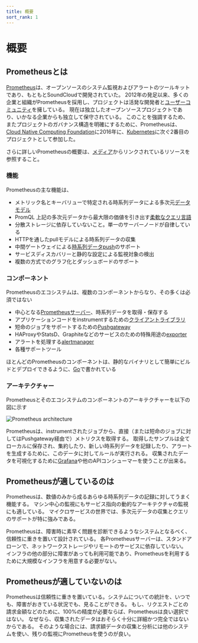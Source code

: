 ```yaml
---
title: 概要
sort_rank: 1
---
```


# 概要

## Prometheusとは

[Prometheus](https://github.com/prometheus)は、オープンソースのシステム監視およびアラートのツールキットであり、もともとSoundCloudで開発されていた。
2012年の発足以来、多くの企業と組織がPrometheusを採用し、プロジェクトは活発な開発者と[ユーザーコミュニティ](https://prometheus.io/community/)を擁している。
現在は独立したオープンソースプロジェクトであり、いかなる企業からも独立して保守されている。
このことを強調するため、またプロジェクトのガバナンス構造を明確にするために、Prometheusは、[Cloud Native Computing Foundation](https://cncf.io/)に2016年に、[Kubernetes](http://kubernetes.io/)に次ぐ2番目のプロジェクトとして参加した。

さらに詳しいPrometheusの概要は、[メディア](/docs/introduction/media/)からリンクされているリソースを参照すること。

### 機能

Prometheusの主な機能は、

* メトリック名とキーバリューで特定される時系列データによる多次元[データモデル](/docs/concepts/data_model/)
* PromQL 上記の多次元データから最大限の価値を引き出す[柔軟なクエリ言語](/docs/prometheus/latest/querying/basics/)
* 分散ストレージに依存していないこと。単一のサーバーノードが自律している
* HTTPを通したpullモデルによる時系列データの収集
* 中間ゲートウェイによる[時系列データpush](/docs/instrumenting/pushing/)のサポート
* サービスディスカバリーと静的な設定による監視対象の検出
* 複数の方式でのグラフ化とダッシュボードのサポート

### コンポーネント

Prometheusのエコシステムは、複数のコンポーネントからなり、その多くは必須ではない

* 中心となる[Prometheusサーバー](https://github.com/prometheus/prometheus)、時系列データを取得・保存する
* アプリケーションコードをinstrumentするための[クライアントライブラリ](/docs/instrumenting/clientlibs/)
* 短命のジョブをサポートするための[Pushgateway](https://github.com/prometheus/pushgateway)
* HAProxyやStatsD、Graphiteなどのサービスのための特殊用途の[exporter](/docs/instrumenting/exporters/)
* アラートを処理する[alertmanager](https://github.com/prometheus/alertmanager)
* 各種サポートツール

ほとんどのPrometheusのコンポーネントは、静的なバイナリとして簡単にビルドとデプロイできるように、[Go](https://golang.org/)で書かれている

### アーキテクチャー

Prometheusとそのエコシステムのコンポーネントのアーキテクチャーを以下の図に示す

![Prometheus architecture](/assets/architecture.png)

Prometheusは、instrumentされたジョブから、直接（または短命のジョブに対してはPushgateway経由で）メトリクスを取得する。
取得したサンプルは全てローカルに保存され、集約したり、新しい時系列データを記録したり、アラートを生成するために、このデータに対してルールが実行される。
収集されたデータを可視化するために[Grafana](https://grafana.com/)や他のAPIコンシューマーを使うことが出来る。

## Prometheusが適しているのは

Prometheusは、数値のみから成るあらゆる時系列データの記録に対してうまく機能する。
マシン中心の監視にもサービス指向の動的なアーキテクチャの監視にも適している。
マイクロサービスの世界では、多次元データの収集とクエリのサポートが特に強みである。

Prometheusは、障害時に素早く問題を診断できるようなシステムとなるべく、信頼性に重きを置いて設計されている。
各Prometheusサーバーは、スタンドアローンで、ネットワークストレージやリモートのサービスに依存していない。
インフラの他の部分に障害があっても利用可能であり、Prometheusを利用するために大規模なインフラを用意する必要がない。


## Prometheusが適していないのは

Prometheusは信頼性に重きを置いている。システムについての統計を、いつでも、障害がおきている状況でも、見ることができる。
もし、リクエストごとの請求金額などのために、100%の精度が必要ならば、Prometheusは良い選択ではない。
なぜなら、収集されたデータはおそらく十分に詳細かつ完全ではないからである。
そのような場合には、請求額データの収集と分析には他のシステムを使い、残りの監視にPrometheusを使うのが良い。
